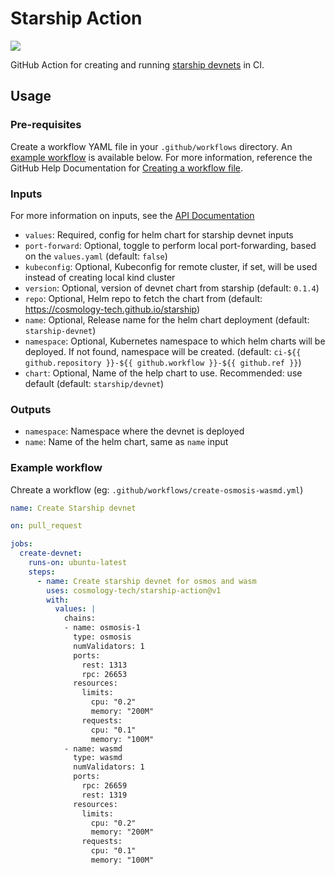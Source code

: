 # Starship Action

[![](https://github.com/cosmology-tech/starship-action/workflows/Test/badge.svg?branch=main)](https://github.com/cosmology-tech/starship-action/actions)

GitHub Action for creating and running [starship devnets](https://github.com/cosmology-tech/starship) in CI.

## Usage

### Pre-requisites

Create a workflow YAML file in your `.github/workflows` directory. An [example workflow](#example-workflow) is available below.
For more information, reference the GitHub Help Documentation for [Creating a workflow file](https://help.github.com/en/articles/configuring-a-workflow#creating-a-workflow-file).

### Inputs

For more information on inputs, see the [API Documentation](https://developer.github.com/v3/repos/releases/#input)

- `values`: Required, config for helm chart for starship devnet inputs
- `port-forward`: Optional, toggle to perform local port-forwarding, based on the `values.yaml` (default: `false`)
- `kubeconfig`: Optional, Kubeconfig for remote cluster, if set, will be used instead of creating local kind cluster
- `version`: Optional, version of devnet chart from starship (default: `0.1.4`)
- `repo`: Optional, Helm repo to fetch the chart from (default: https://cosmology-tech.github.io/starship)
- `name`: Optional, Release name for the helm chart deployment (default: `starship-devnet`)
- `namespace`: Optional, Kubernetes namespace to which helm charts will be deployed. If not found, namespace will be created. (default: `ci-${{ github.repository }}-${{ github.workflow }}-${{ github.ref }}`)
- `chart`: Optional, Name of  the help chart to use. Recommended: use default (default: `starship/devnet`)

### Outputs
- `namespace`: Namespace where the devnet is deployed
- `name`: Name of the helm chart, same as `name` input

### Example workflow

Chreate a workflow (eg: `.github/workflows/create-osmosis-wasmd.yml`)
```yaml
name: Create Starship devnet

on: pull_request

jobs:
  create-devnet:
    runs-on: ubuntu-latest
    steps:
      - name: Create starship devnet for osmos and wasm
        uses: cosmology-tech/starship-action@v1
        with:
          values: |
            chains:
            - name: osmosis-1
              type: osmosis
              numValidators: 1
              ports:
                rest: 1313
                rpc: 26653
              resources:
                limits:
                  cpu: "0.2"
                  memory: "200M"
                requests:
                  cpu: "0.1"
                  memory: "100M"
            - name: wasmd
              type: wasmd
              numValidators: 1
              ports:
                rpc: 26659
                rest: 1319
              resources:
                limits:
                  cpu: "0.2"
                  memory: "200M"
                requests:
                  cpu: "0.1"
                  memory: "100M"
```

